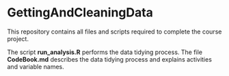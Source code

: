 # GettingAndCleaningData
This repository contains all files and scripts required to complete the course project.

The script **run_analysis.R** performs the data tidying process. The file **CodeBook.md** describes the
data tidying process and explains activities and variable names.


